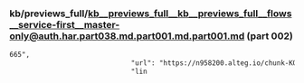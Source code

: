 ### kb/previews_full/kb__previews_full__kb__previews_full__flows__service-first__master-only@auth.har.part038.md.part001.md.part001.md (part 002)

```md
665",
                              "url": "https://n958200.alteg.io/chunk-KO722YSM.js",
                              "lin
```

```
